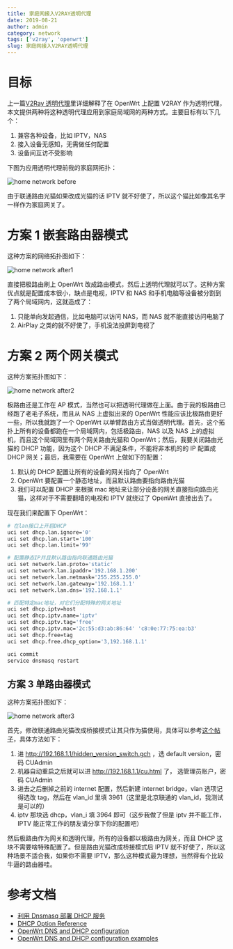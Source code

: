 ```yaml
---
title: 家庭网接入V2RAY透明代理
date: 2019-08-21
author: admin
category: network
tags: ['v2ray', 'openwrt']
slug: 家庭网接入V2RAY透明代理
---
```


# 目标

上一篇[V2Ray 透明代理](/V2RAY透明代理/)里详细解释了在 OpenWrt 上配置 V2RAY 作为透明代理，本文提供两种将这种透明代理应用到家庭局域网的两种方式。主要目标有以下几个：

1. 兼容各种设备，比如 IPTV，NAS
2. 接入设备无感知，无需做任何配置
3. 设备间互访不受影响

下图为应用透明代理前我的家庭网拓扑：

![home network before](/wp-content/uploads/2019/08/home-network-before.png)

由于联通路由光猫如果改成光猫的话 IPTV 就不好使了，所以这个猫比如像其名字一样作为家庭网关了。

# 方案 1 嵌套路由器模式

这种方案的网络拓扑图如下：

![home network after1](/wp-content/uploads/2019/08/home-network-1.png)

直接把极路由刷上 OpenWrt 改成路由模式，然后上透明代理就可以了。这种方案优点就是配置成本很小，缺点是电视，IPTV 和 NAS 和手机电脑等设备被分割到了两个局域网内，这就造成了：

1. 只能单向发起通信，比如电脑可以访问 NAS，而 NAS 就不能直接访问电脑了
2. AirPlay 之类的就不好使了，手机没法投屏到电视了

# 方案 2 两个网关模式

这种方案拓扑图如下：

![home network after2](/wp-content/uploads/2019/08/home-network-2.png)

极路由还是工作在 AP 模式，当然也可以把透明代理做在上面。由于我的极路由已经跑了老毛子系统，而且从 NAS 上虚拟出来的 OpenWrt 性能应该比极路由更好一些，所以我就跑了一个 OpenWrt 以单臂路由方式当做透明代理。首先，这个拓扑上所有的设备都跑在一个局域网内，包括极路由，NAS 以及 NAS 上的虚拟机，而且这个局域网里有两个网关路由光猫和 OpenWrt；然后，我要关闭路由光猫的 DHCP 功能，因为这个 DHCP 不满足条件，不能将非本机的的 IP 配置成 DHCP 网关；最后，我需要在 OpenWrt 上做如下的配置：

1. 默认的 DHCP 配置让所有的设备的网关指向了 OpenWrt
2. OpenWrt 要配置一个静态地址，而且默认路由要指向路由光猫
3. 我们可以配置 DHCP 来根据 mac 地址来让部分设备的网关直接指向路由光猫，这样对于不需要翻墙的电视和 IPTV 就绕过了 OpenWrt 直接出去了。

现在我们来配置下 OpenWrt：

```bash
# 在lan接口上开启DHCP
uci set dhcp.lan.ignore='0'
uci set dhcp.lan.start='100'
uci set dhcp.lan.limit='99'

# 配置静态IP并且默认路由指向联通路由光猫
uci set network.lan.proto='static'
uci set network.lan.ipaddr='192.168.1.200'
uci set network.lan.netmask='255.255.255.0'
uci set network.lan.gateway='192.168.1.1'
uci set network.lan.dns='192.168.1.1'

# 匹配特定mac地址，对它们分配特殊的网关地址
uci set dhcp.iptv=host
uci set dhcp.iptv.name='iptv'
uci set dhcp.iptv.tag='free'
uci set dhcp.iptv.mac='2c:55:d3:ab:86:64' 'c8:0e:77:75:ea:b3'
uci set dhcp.free=tag
uci set dhcp.free.dhcp_option='3,192.168.1.1'

uci commit
service dnsmasq restart
```

## 方案 3 单路由器模式

这种方案拓扑图如下：

![home network after3](/wp-content/uploads/2019/08/home-network-3.png)

首先，修改联通路由光猫改成桥接模式让其只作为猫使用，具体可以参考[这个帖子](https://www.v2ex.com/t/583187#reply35)，具体方法如下：

1. 进 http://192.168.1.1/hidden_version_switch.gch ，选 default version，密码 CUAdmin
2. 机器自动重启之后就可以进 http://192.168.1.1/cu.html 了， 选管理员账户，密码 CUAdmin
3. 进去之后删掉之前的 internet 配置，然后新建 internet bridge，vlan 选项记得选改 tag，然后在 vlan_id 里填 3961（这里是北京联通的 vlan_id，我测试是可以的）
4. iptv 那块选 dhcp，vlan_i 填 3964 即可（这步我做了但是 iptv 并不能工作，IPTV 能正常工作的朋友请分享下你的配置吧）

然后极路由作为网关和透明代理，所有的设备都以极路由为网关，而且 DHCP 这块不需要啥特殊配置了。但是路由光猫改成桥接模式后 IPTV 就不好使了，所以这种场景不适合我，如果你不需要 IPTV，那么这种模式最为理想，当然得有个比较牛逼的路由器哇。

# 参考文档

- [利用 Dnsmasq 部署 DHCP 服务](https://www.hi-linux.com/posts/17088.html)
- [DHCP Option Reference](http://www.networksorcery.com/enp/protocol/bootp/options.htm)
- [OpenWrt DNS and DHCP configuration](https://openwrt.org/docs/guide-user/base-system/dhcp)
- [OpenWrt DNS and DHCP configuration examples](https://openwrt.org/docs/guide-user/base-system/dhcp_configuration)
